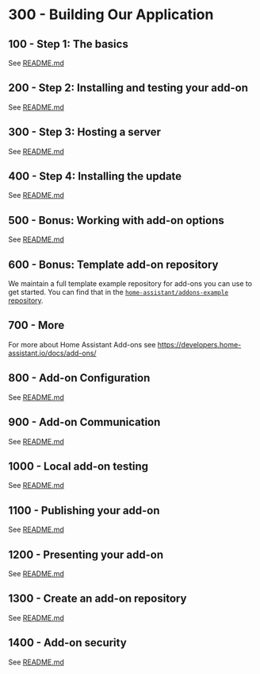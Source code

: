 # 300 - Building Our Application

## 100 - Step 1: The basics

See [README.md](./100/README.md)

## 200 - Step 2: Installing and testing your add-on

See [README.md](./200/README.md)

## 300 - Step 3: Hosting a server

See [README.md](./300/README.md)

## 400 - Step 4: Installing the update

See [README.md](./400/README.md) 

## 500 - Bonus: Working with add-on options

See [README.md](./500/README.md) 

## 600 - Bonus: Template add-on repository
We maintain a full template example repository for add-ons you can use to get started. You can find that in the [```home-assistant/addons-example``` repository](https://github.com/home-assistant/addons-example).

## 700 - More

For more about Home Assistant Add-ons see https://developers.home-assistant.io/docs/add-ons/

## 800 - Add-on Configuration

See [README.md](./800/README.md)

## 900 - Add-on Communication

See [README.md](./900/README.md)

## 1000 - Local add-on testing

See [README.md](./1000/README.md)

## 1100 - Publishing your add-on

See [README.md](./1100/README.md)

## 1200 - Presenting your add-on

See [README.md](./1200/README.md)

## 1300 - Create an add-on repository

See [README.md](./1300/README.md)

## 1400 - Add-on security

See [README.md](./1400/README.md)
